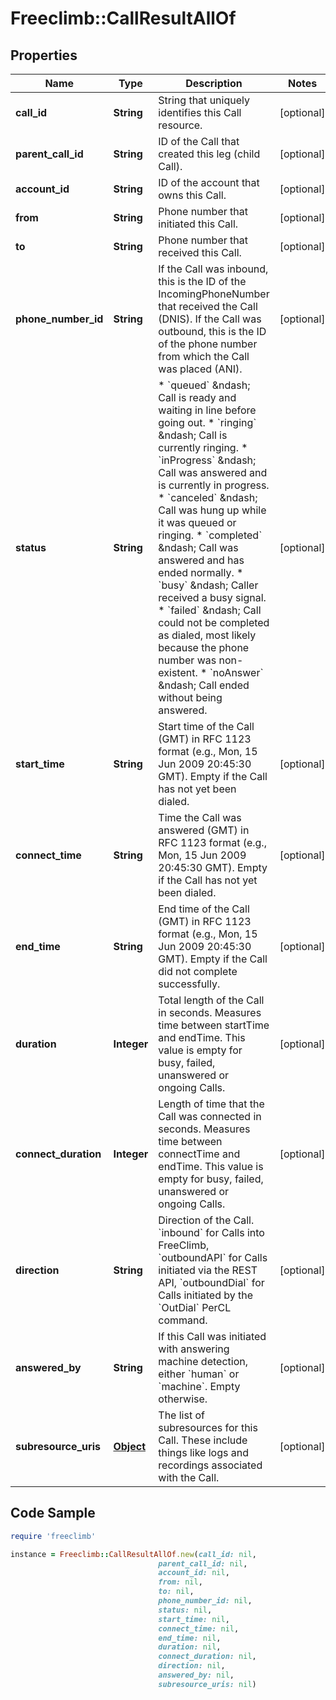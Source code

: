 # Freeclimb::CallResultAllOf

## Properties

Name | Type | Description | Notes
------------ | ------------- | ------------- | -------------
**call_id** | **String** | String that uniquely identifies this Call resource. | [optional] 
**parent_call_id** | **String** | ID of the Call that created this leg (child Call). | [optional] 
**account_id** | **String** | ID of the account that owns this Call. | [optional] 
**from** | **String** | Phone number that initiated this Call. | [optional] 
**to** | **String** | Phone number that received this Call. | [optional] 
**phone_number_id** | **String** | If the Call was inbound, this is the ID of the IncomingPhoneNumber that received the Call (DNIS). If the Call was outbound, this is the ID of the phone number from which the Call was placed (ANI). | [optional] 
**status** | **String** | * &#x60;queued&#x60; &amp;ndash; Call is ready and waiting in line before going out. * &#x60;ringing&#x60; &amp;ndash; Call is currently ringing. * &#x60;inProgress&#x60; &amp;ndash; Call was answered and is currently in progress. * &#x60;canceled&#x60; &amp;ndash; Call was hung up while it was queued or ringing. * &#x60;completed&#x60; &amp;ndash; Call was answered and has ended normally. * &#x60;busy&#x60; &amp;ndash; Caller received a busy signal. * &#x60;failed&#x60; &amp;ndash; Call could not be completed as dialed, most likely because the phone number was non-existent. * &#x60;noAnswer&#x60; &amp;ndash; Call ended without being answered. | [optional] 
**start_time** | **String** | Start time of the Call (GMT) in RFC 1123 format (e.g., Mon, 15 Jun 2009 20:45:30 GMT). Empty if the Call has not yet been dialed. | [optional] 
**connect_time** | **String** | Time the Call was answered (GMT) in RFC 1123 format (e.g., Mon, 15 Jun 2009 20:45:30 GMT). Empty if the Call has not yet been dialed. | [optional] 
**end_time** | **String** | End time of the Call (GMT) in RFC 1123 format (e.g., Mon, 15 Jun 2009 20:45:30 GMT). Empty if the Call did not complete successfully. | [optional] 
**duration** | **Integer** | Total length of the Call in seconds. Measures time between startTime and endTime. This value is empty for busy, failed, unanswered or ongoing Calls. | [optional] 
**connect_duration** | **Integer** | Length of time that the Call was connected in seconds. Measures time between connectTime and endTime. This value is empty for busy, failed, unanswered or ongoing Calls. | [optional] 
**direction** | **String** | Direction of the Call. &#x60;inbound&#x60; for Calls into FreeClimb, &#x60;outboundAPI&#x60; for Calls initiated via the REST API,  &#x60;outboundDial&#x60; for Calls initiated by the &#x60;OutDial&#x60; PerCL command. | [optional] 
**answered_by** | **String** | If this Call was initiated with answering machine detection, either &#x60;human&#x60; or &#x60;machine&#x60;. Empty otherwise. | [optional] 
**subresource_uris** | [**Object**](.md) | The list of subresources for this Call. These include things like logs and recordings associated with the Call. | [optional] 

## Code Sample

```ruby
require 'freeclimb'

instance = Freeclimb::CallResultAllOf.new(call_id: nil,
                                 parent_call_id: nil,
                                 account_id: nil,
                                 from: nil,
                                 to: nil,
                                 phone_number_id: nil,
                                 status: nil,
                                 start_time: nil,
                                 connect_time: nil,
                                 end_time: nil,
                                 duration: nil,
                                 connect_duration: nil,
                                 direction: nil,
                                 answered_by: nil,
                                 subresource_uris: nil)
```


